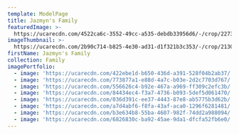 ```yaml
---
template: ModelPage
title: Jazmyn's Family
featuredImage: >-
  https://ucarecdn.com/4522ca6c-3552-49cc-a535-debdb33956d6/-/crop/2273x1573/0,216/-/preview/
imageThumbnail: >-
  https://ucarecdn.com/2b90c714-b825-4e30-ad31-d1f321b3c353/-/crop/2130x2566/0,57/-/preview/
firstName: Jazmyn's Family
collection: Family
imagePortfolio:
  - image: 'https://ucarecdn.com/422ebe1d-b650-436d-a391-528f04b2ab37/'
  - image: 'https://ucarecdn.com/773877a1-e88d-4a7c-b03e-2d2c7703d767/'
  - image: 'https://ucarecdn.com/556626c4-b92e-467a-a969-ff309c2efc3b/'
  - image: 'https://ucarecdn.com/84434ec4-f3a7-4736-b093-5def5d061470/'
  - image: 'https://ucarecdn.com/036d391c-ee37-4443-87e8-ab5775b3d62b/'
  - image: 'https://ucarecdn.com/a7d4abf6-f8fa-43af-aca0-1296f6281481/'
  - image: 'https://ucarecdn.com/b3e634b8-55ba-4607-982f-74dd2a988094/'
  - image: 'https://ucarecdn.com/6826830c-ba92-45ae-9da1-dfcfa52fb6e0/'
---
```


